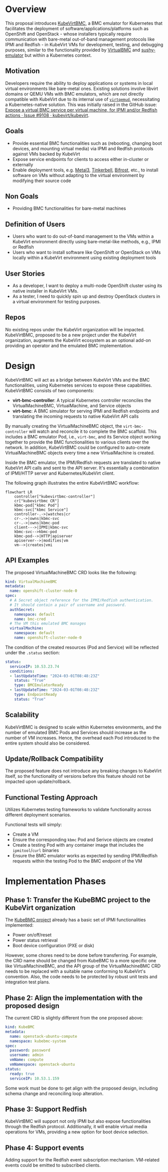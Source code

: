 # Overview

This proposal introduces [KubeVirtBMC](https://github.com/starbops/kubebmc), a BMC emulator for Kubernetes that facilitates the deployment of software/applications/platforms such as OpenShift and OpenStack - whose installers typically require communication with bare-metal out-of-band management protocols like IPMI and Redfish - in KubeVirt VMs for development, testing, and debugging purposes, similar to the functionality provided by [VirtualBMC](https://opendev.org/openstack/virtualbmc) and [sushy-emulator](https://opendev.org/openstack/sushy-tools) but within a Kubernetes context.

## Motivation

Developers require the ability to deploy applications or systems in local virtual environments like bare-metal ones. Existing solutions involve libvirt domains or QEMU VMs with BMC emulators, which are not directly compatible with KubeVirt due to its internal use of [`virtqemud`](https://libvirt.org/manpages/virtqemud.html), necessitating a Kubernetes-native solution. This was initially raised in the GitHub issue: [Expose a virtual BMC service per virtual machine, for IPMI and/or Redfish actions · Issue #9108 · kubevirt/kubevirt](https://github.com/kubevirt/kubevirt/issues/9108).

## Goals

- Provide essential BMC functionalities such as (rebooting, changing boot devices, and mounting virtual media) via IPMI and Redfish protocols against VMs backed by KubeVirt
- Expose service endpoints for clients to access either in-cluster or externally
- Enable deployment tools, e.g. [Metal3](https://metal3.io/), [Tinkerbell](https://tinkerbell.org/), [Bifrost](https://opendev.org/openstack/bifrost/), etc., to install software on VMs without adapting to the virtual environment by modifying their source code

## Non Goals

- Providing BMC functionalities for bare-metal machines

## Definition of Users

- Users who want to do out-of-band management to the VMs within a KubeVirt environment directly using bare-metal-like methods, e.g., IPMI or Redfish
- Users who want to install software like OpenShift or OpenStack on VMs locally within a KubeVirt environment using existing deployment tools

## User Stories

- As a developer, I want to deploy a multi-node OpenShift cluster using its native installer in KubeVirt VMs.
- As a tester, I need to quickly spin up and destroy OpenStack clusters in a virtual environment for testing purposes.

## Repos

No existing repos under the KubeVirt organization will be impacted. KubeVirtBMC, proposed to be a new project under the KubeVirt organization, augments the KubeVirt ecosystem as an optional add-on providing an operator and the emulated BMC implementation.

# Design

KubeVirtBMC will act as a bridge between KubeVirt VMs and the BMC functionalities, using Kubernetes services to expose these capabilities. KubeVirtBMC consists of two components:

- **virt-bmc-controller**: A typical Kubernetes controller reconciles the VirtualMachineBMC, VirtualMachine, and Service objects
- **virt-bmc**: A BMC simulator for serving IPMI and Redfish endpoints and translating the incoming requests to native KubeVirt API calls

By manually creating the VirtualMachineBMC object, the `virt-bmc-controller` will watch and reconcile it to complete the BMC scaffold. This includes a BMC emulator Pod, i.e., `virt-bmc`, and its Service object working together to provide the BMC functionalities to various clients over the network. In addition, KubeVirtBMC could be configured to auto-create VirtualMachineBMC objects every time a new VirtualMachine is created.

Inside the BMC emulator, the IPMI/Redfish requests are translated to native KubeVirt API calls and sent to the API server. It's essentially a combination of IPMI/HTTP server and Kubernetes/KubeVirt client.

The following graph illustrates the entire KubeVirtBMC workflow:

```mermaid
flowchart LR
    controller["kubevirtbmc-controller"]
    cr["kubevirtbmc CR"]
    kbmc-pod["kbmc Pod"]
    kbmc-svc["kbmc Service"]
    controller-.->|watches|cr
    cr-.->|owns|kbmc-svc
    cr-.->|owns|kbmc-pod
    client--->|IPMI|kbmc-svc
    kbmc-svc-->kbmc-pod
    kbmc-pod-->|HTTP|apiserver
    apiserver-->|modifies|vm
    vm-->|creates|vmi
```

## API Examples

The proposed VirtualMachineBMC CRD looks like the following:

```yaml
kind: VirtualMachineBMC
metadata:
  name: openshift-cluster-node-0
spec:
  # A Secret object reference for the IPMI/Redfish authentication.
  # It should contain a pair of username and password.
  authSecret:
    namespace: default
    name: bmc-cred
  # The VM this emulated BMC manages
  virtualMachine:
    namespace: default
    name: openshift-cluster-node-0
```

The condition of the created resources (Pod and Service) will be reflected under the `.status` section:

```yaml
status:
  serviceIP: 10.53.23.74
  conditions:
  - lastUpdateTime: "2024-03-01T08:48:23Z"
    status: "True"
    type: BMCEmulatorReady
  - lastUpdateTime: "2024-03-01T08:48:23Z"
    type: EndpointReady
    status: "True"
```

## Scalability

KubeVirtBMC is designed to scale within Kubernetes environments, and the number of emulated BMC Pods and Services should increase as the number of VM increases. Hence, the overhead each Pod introduced to the entire system should also be considered.

## Update/Rollback Compatibility

The proposed feature does not introduce any breaking changes to KubeVirt itself, so the functionality of versions before this feature should not be impacted upon update/rollback.

## Functional Testing Approach

Utilizes Kubernetes testing frameworks to validate functionality across different deployment scenarios.

Functional tests will simply:

- Create a VM
- Ensure the corresponding `kbmc` Pod and Serivce objects are created
- Create a testing Pod with any container image that includes the `ipmitool`/`curl` binaries
- Ensure the BMC emulator works as expected by sending IPMI/Redfish requests within the testing Pod to the BMC endpoint of the VM

# Implementation Phases

## Phase 1: Transfer the KubeBMC project to the KubeVirt organization

The [KubeBMC project](https://github.com/starbops/kubebmc) already has a basic set of IPMI functionalities implemented:

- Power on/off/reset
- Power status retrieval
- Boot device configuration (PXE or disk)

However, some chores need to be done before transferring. For example, the CRD name should be changed from KubeBMC to a more specific one like VirtualMachineBMC, and the API group of the VirtualMachineBMC CRD needs to be replaced with a suitable name conforming to KubeVirt's convention. Also, the code needs to be protected by robust unit tests and integration test plans.

## Phase 2: Align the implementation with the proposed design

The current CRD is slightly different from the one proposed above:

```yaml
kind: KubeBMC
metadata:
  name: openstack-ubuntu-compute
  namespace: kubebmc-system
spec:
  password: password
  username: admin
  vmName: compute
  vmNamespace: openstack-ubuntu
status:
  ready: true
  serviceIP: 10.53.1.159
```

Some work must be done to get align with the proposed design, including schema change and reconciling loop alteration.

## Phase 3: Support Redfish

KubeVirtBMC will support not only IPMI but also expose functionalities through the Redfish protocol. Additionally, it will enable virtual media operations for VMs, providing a new option for boot device selection.

## Phase 4: Support events

Adding support for the Redfish event subscription mechanism. VM-related events could be emitted to subscribed clients.
